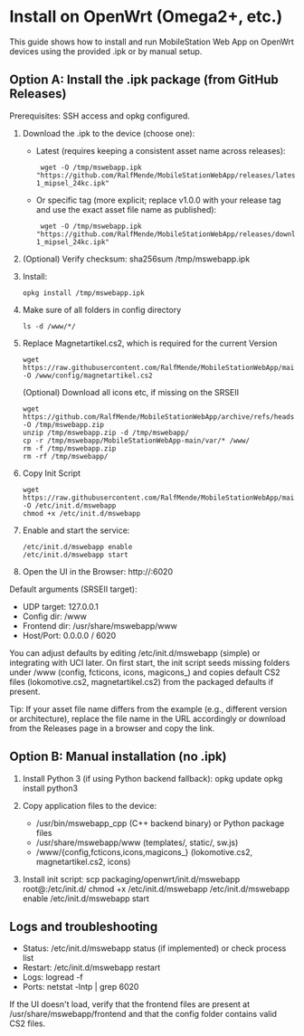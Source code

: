 # Install on OpenWrt (Omega2+, etc.)

This guide shows how to install and run MobileStation Web App on OpenWrt devices using the provided .ipk or by manual setup.

## Option A: Install the .ipk package (from GitHub Releases)

Prerequisites: SSH access and opkg configured.

1. Download the .ipk to the device (choose one):
    - Latest (requires keeping a consistent asset name across releases):
      ```
       wget -O /tmp/mswebapp.ipk "https://github.com/RalfMende/MobileStationWebApp/releases/latest/download/mswebapp_1.0.0-1_mipsel_24kc.ipk"
      ```
    - Or specific tag (more explicit; replace v1.0.0 with your release tag and use the exact asset file name as published):
      ```
       wget -O /tmp/mswebapp.ipk "https://github.com/RalfMende/MobileStationWebApp/releases/download/v1.0.0/mswebapp_1.0.0-1_mipsel_24kc.ipk"
      ```

2. (Optional) Verify checksum:
   sha256sum /tmp/mswebapp.ipk

3. Install:
   ```
   opkg install /tmp/mswebapp.ipk
   ```

4. Make sure of all folders in config directory
   ```
   ls -d /www/*/
   ```

5. Replace Magnetartikel.cs2, which is required for the current Version
   ```
   wget https://raw.githubusercontent.com/RalfMende/MobileStationWebApp/main/var/config/magnetartikel.cs2 -O /www/config/magnetartikel.cs2
   ```
   (Optional) Download all icons etc, if missing on the SRSEII
   ```
   wget https://github.com/RalfMende/MobileStationWebApp/archive/refs/heads/main.zip -O /tmp/mswebapp.zip
   unzip /tmp/mswebapp.zip -d /tmp/mswebapp/
   cp -r /tmp/mswebapp/MobileStationWebApp-main/var/* /www/
   rm -f /tmp/mswebapp.zip
   rm -rf /tmp/mswebapp/
   ```

6. Copy Init Script
   ```
   wget https://raw.githubusercontent.com/RalfMende/MobileStationWebApp/main/packaging/openwrt/init.d/mswebapp -O /etc/init.d/mswebapp
   chmod +x /etc/init.d/mswebapp
   ```

7. Enable and start the service:
   ```
   /etc/init.d/mswebapp enable
   /etc/init.d/mswebapp start
   ```

6. Open the UI in the Browser:
   http://<device-ip>:6020

Default arguments (SRSEII target):
- UDP target: 127.0.0.1
- Config dir: /www
- Frontend dir: /usr/share/mswebapp/www
- Host/Port: 0.0.0.0 / 6020

You can adjust defaults by editing /etc/init.d/mswebapp (simple) or integrating with UCI later.
On first start, the init script seeds missing folders under /www (config, fcticons, icons, magicons_) and copies default CS2 files (lokomotive.cs2, magnetartikel.cs2) from the packaged defaults if present.

Tip: If your asset file name differs from the example (e.g., different version or architecture), replace the file name in the URL accordingly or download from the Releases page in a browser and copy the link.

## Option B: Manual installation (no .ipk)

1. Install Python 3 (if using Python backend fallback):
   opkg update
   opkg install python3

2. Copy application files to the device:
   - /usr/bin/mswebapp_cpp (C++ backend binary) or Python package files
   - /usr/share/mswebapp/www (templates/, static/, sw.js)
   - /www/{config,fcticons,icons,magicons_} (lokomotive.cs2, magnetartikel.cs2, icons)

3. Install init script:
   scp packaging/openwrt/init.d/mswebapp root@<device>:/etc/init.d/
   chmod +x /etc/init.d/mswebapp
   /etc/init.d/mswebapp enable
   /etc/init.d/mswebapp start

## Logs and troubleshooting

- Status: /etc/init.d/mswebapp status (if implemented) or check process list
- Restart: /etc/init.d/mswebapp restart
- Logs: logread -f
- Ports: netstat -lntp | grep 6020

If the UI doesn't load, verify that the frontend files are present at /usr/share/mswebapp/frontend and that the config folder contains valid CS2 files.
